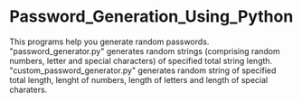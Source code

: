# Password_Generation_Using_Python

This programs help you generate random passwords.
"password_generator.py" generates random strings (comprising random numbers, letter and special characters) of specified total string length.
"custom_password_generator.py" generates random string of specified total length, lenght of numbers, length of letters and length of special charaters.
